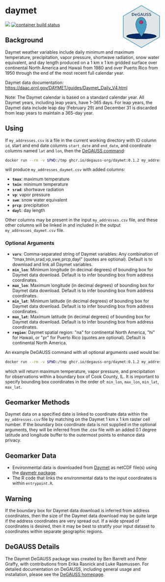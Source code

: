 # daymet <a href='https://degauss.org'><img src='https://github.com/degauss-org/degauss_hex_logo/raw/main/PNG/degauss_hex.png' align='right' height='138.5' /></a>

[![](https://img.shields.io/github/v/release/degauss-org/daymet?color=469FC2&label=version&sort=semver)](https://github.com/degauss-org/daymet/releases)
[![container build status](https://github.com/degauss-org/daymet/workflows/build-deploy-release/badge.svg)](https://github.com/degauss-org/daymet/actions/workflows/build-deploy-release.yaml)

## Background

Daymet weather variables include daily minimum and maximum temperature, precipitation, vapor pressure, shortwave radiation, snow water equivalent, and day length produced on a 1 km x 1 km gridded surface over continental North America and Hawaii from 1980 and over Puerto Rico from 1950 through the end of the most recent full calendar year.

Daymet data documentation: https://daac.ornl.gov/DAYMET/guides/Daymet_Daily_V4.html

Note: The Daymet calendar is based on a standard calendar year. All Daymet years, including leap years, have 1–365 days. For leap years, the Daymet data include leap day (February 29) and December 31 is discarded from leap years to maintain a 365-day year.

## Using

If `my_addresses.csv` is a file in the current working directory with ID column `id`, start and end date columns `start_date` and `end_date`, and coordinate columns named `lat` and `lon`, then the [DeGAUSS command](https://degauss.org/using_degauss.html#DeGAUSS_Commands):

```sh
docker run --rm -v $PWD:/tmp ghcr.io/degauss-org/daymet:0.1.2 my_addresses.csv
```

will produce `my_addresses_daymet.csv` with added columns:

- **`tmax`**: maximum temperature
- **`tmin`**: minimum temperature
- **`srad`**: shortwave radiation
- **`vp`**: vapor pressure
- **`swe`**: snow water equivalent
- **`prcp`**: precipitation
- **`dayl`**: day length

Other columns may be present in the input `my_addresses.csv` file, and these other columns will be linked in and included in the output `my_addresses_daymet.csv` file.

### Optional Arguments

- **`vars`**: Comma-separated string of Daymet variables: Any combination of "tmax,tmin,srad,vp,swe,prcp,dayl" (quotes are optional). Default is to download and link all Daymet variables.
- **`min_lon`**: Minimum longitude (in decimal degrees) of bounding box for Daymet data download. Default is to infer bounding box from address coordinates.
- **`max_lon`**: Maximum longitude (in decimal degrees) of bounding box for Daymet data download. Default is to infer bounding box from address coordinates.
- **`min_lat`**: Minimum latitude (in decimal degrees) of bounding box for Daymet data download. Default is to infer bounding box from address coordinates.
- **`max_lat`**: Maximum latitude (in decimal degrees) of bounding box for Daymet data download. Default is to infer bounding box from address coordinates.
- **`region`**: Daymet spatial region: "na" for continental North America, "hi" for Hawaii, or "pr" for Puerto Rico (quotes are optional). Default is continental North America.

An example DeGAUSS command with all optional arguments used would be:

```sh
docker run --rm -v $PWD:/tmp ghcr.io/degauss-org/daymet:0.1.2 my_addresses.csv tmax,vp,prcp -88.263390 -87.525706 41.470117 42.154247 na
```

which will return maximum temperature, vapor pressure, and precipitation for observations within a boundary box of Cook County, IL. It is important to specify bounding box coordinates in the order of: `min_lon`, `max_lon`, `min_lat`, `max_lat`.

## Geomarker Methods

Daymet data on a specified date is linked to coordinate data within the `my_addresses.csv` file by matching on the Daymet 1 km x 1 km raster cell number.
If the boundary box coordinate data is not supplied in the optional arguments, they will be inferred from the .csv file with an added 0.1 degree latitude and longitude buffer to the outermost points to enhance data privacy.

## Geomarker Data

- Environmental data is downloaded from [Daymet](https://daymet.ornl.gov/) as netCDF file(s) using the [daymetr package](https://github.com/bluegreen-labs/daymetr).
- The R code that links the environmental data to the input coordinates is within `entrypoint.R`.

## Warning

If the boundary box for Daymet data download is inferred from address coordinates, then the size of the Daymet data download may be quite large if the address coordinates are very spread out. If a wide spread of coordinates is desired, then it may be best to stratify your input dataset to coordinates within separate geographic regions.

## DeGAUSS Details

The Daymet DeGAUSS package was created by Ben Barrett and Peter Graffy, with contributions from Erika Rasnick and Luke Rasmussen.
For detailed documentation on DeGAUSS, including general usage and installation, please see the [DeGAUSS homepage](https://degauss.org).

